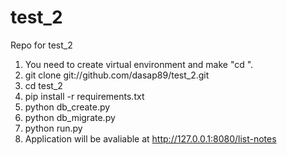 # test_2
Repo for test_2

1. You need to create virtual environment and make "cd <your virtualenv>". 
2. git clone git://github.com/dasap89/test_2.git
3. cd test_2
4. pip install -r requirements.txt
5. python db_create.py
6. python db_migrate.py
7. python run.py
8. Application will be avaliable at http://127.0.0.1:8080/list-notes